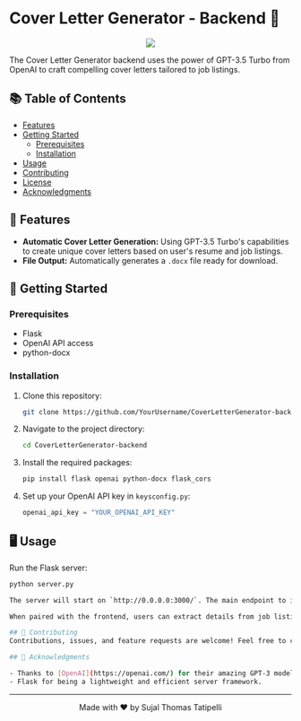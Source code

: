 # Cover Letter Generator - Backend 🚀

<p align="center">
  <img src="https://img.icons8.com/clouds/200/000000/document.png"/>
</p>

The Cover Letter Generator backend uses the power of GPT-3.5 Turbo from OpenAI to craft compelling cover letters tailored to job listings.

## 📚 Table of Contents

- [Features](#-features)
- [Getting Started](#-getting-started)
  - [Prerequisites](#prerequisites)
  - [Installation](#installation)
- [Usage](#-usage)
- [Contributing](#-contributing)
- [License](#-license)
- [Acknowledgments](#-acknowledgments)

## 🌟 Features

- **Automatic Cover Letter Generation:** Using GPT-3.5 Turbo's capabilities to create unique cover letters based on user's resume and job listings.
- **File Output:** Automatically generates a `.docx` file ready for download.

## 🚀 Getting Started

### Prerequisites

- Flask
- OpenAI API access
- python-docx

### Installation

1. Clone this repository:
    ```bash
    git clone https://github.com/YourUsername/CoverLetterGenerator-backend.git
    ```
2. Navigate to the project directory:
    ```bash
    cd CoverLetterGenerator-backend
    ```
3. Install the required packages:
    ```bash
    pip install flask openai python-docx flask_cors
    ```
4. Set up your OpenAI API key in `keysconfig.py`:
    ```python
    openai_api_key = "YOUR_OPENAI_API_KEY"
    ```

## 🖥 Usage

Run the Flask server:
```bash
python server.py

The server will start on `http://0.0.0.0:3000/`. The main endpoint to interact with is `/generate-cover-letter`.

When paired with the frontend, users can extract details from job listings and request the backend to create a unique cover letter tailored to that listing.

## 🤝 Contributing
Contributions, issues, and feature requests are welcome! Feel free to check [issues page](https://github.com/sujalthomas/Lynk-backEnd-flask/issues).

## 🎉 Acknowledgments

- Thanks to [OpenAI](https://openai.com/) for their amazing GPT-3 model.
- Flask for being a lightweight and efficient server framework.
```
---

<p align="center">
  Made with ❤️ by Sujal Thomas Tatipelli
</p>
